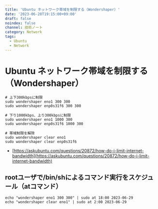 ```yaml
---
title: 'Ubuntu ネットワーク帯域を制限する（Wondershaper）'
date: '2023-06-28T19:15:00+09:00'
draft: false
noindex: false
channel: 技術ノート
category: Network
tags:
  - Ubuntu
  - Network
---
```

# Ubuntu ネットワーク帯域を制限する（Wondershaper）

```shell
# 上下300kbpsに制限
sudo wondershaper eno1 300 300
sudo wondershaper enp0s31f6 300 300

# 下り1000kbps、上り300kbpsに制限
sudo wondershaper eno1 1000 300
sudo wondershaper enp0s31f6 1000 300

# 帯域制限を解除
sudo wondershaper clear eno1
sudo wondershaper clear enp0s31f6
```

- [https://askubuntu.com/questions/20872/how-do-i-limit-internet-bandwidth](https://askubuntu.com/questions/20872/how-do-i-limit-internet-bandwidth)

## rootユーザで/bin/shによるコマンド実行をスケジュール（atコマンド）

```shell
echo "wondershaper eno1 300 300" | sudo at 18:00 2023-06-29
echo "wondershaper clear eno1" | sudo at 2:00 2023-06-29
```
